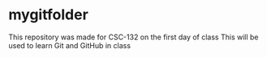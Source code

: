 # mygitfolder
This repository was made for CSC-132 on the first day of class
This will be used to learn Git and GitHub in class
